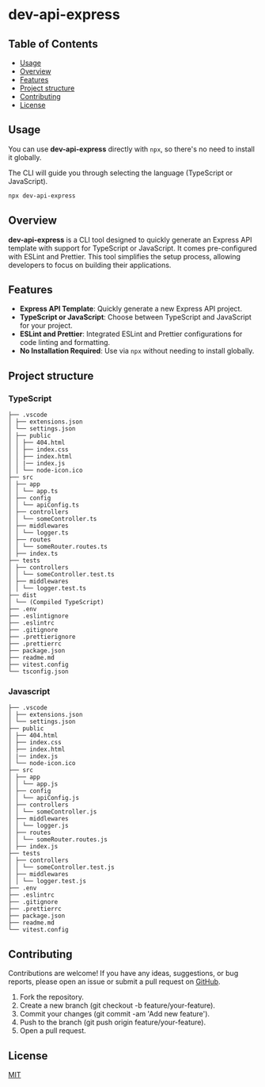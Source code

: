 # dev-api-express

## Table of Contents

- [Usage](#usage)
- [Overview](#overview)
- [Features](#features)
- [Project structure](#project-structure)
- [Contributing](#contributing)
- [License](#license)

## Usage

You can use **dev-api-express** directly with `npx`, so there's no need to install it globally.

The CLI will guide you through selecting the language (TypeScript or JavaScript).

```bash
npx dev-api-express
```

## Overview

**dev-api-express** is a CLI tool designed to quickly generate an Express API template with support for TypeScript or JavaScript. It comes pre-configured with ESLint and Prettier. This tool simplifies the setup process, allowing developers to focus on building their applications.

## Features

- **Express API Template**: Quickly generate a new Express API project.
- **TypeScript or JavaScript**: Choose between TypeScript and JavaScript for your project.
- **ESLint and Prettier**: Integrated ESLint and Prettier configurations for code linting and formatting.
- **No Installation Required**: Use via `npx` without needing to install globally.

## Project structure

### TypeScript

```
├── .vscode
│ ├── extensions.json
│ └── settings.json
│ ├── public
│ │ ├── 404.html
│ │ ├── index.css
│ │ ├── index.html
│ │ |── index.js
│ │ └── node-icon.ico
├── src
│ ├── app
│ │ └── app.ts
│ ├── config
│ │ └── apiConfig.ts
│ ├── controllers
│ │ └── someController.ts
│ ├── middlewares
│ │ └── logger.ts
│ ├── routes
│ │ └── someRouter.routes.ts
│ ├── index.ts
├── tests
│ ├── controllers
│ │ └── someController.test.ts
│ ├── middlewares
│ │ └── logger.test.ts
├── dist
│ └── (Compiled TypeScript)
├── .env
├── .eslintignore
├── .eslintrc
├── .gitignore
├── .prettierignore
├── .prettierrc
├── package.json
├── readme.md
├── vitest.config
└── tsconfig.json
```

### Javascript

```
├── .vscode
│ ├── extensions.json
│ └── settings.json
├── public
│ ├── 404.html
│ ├── index.css
│ ├── index.html
│ |── index.js
│ └── node-icon.ico
├── src
│ ├── app
│ │ └── app.js
│ ├── config
│ │ └── apiConfig.js
│ ├── controllers
│ │ └── someController.js
│ ├── middlewares
│ │ └── logger.js
│ ├── routes
│ │ └── someRouter.routes.js
│ ├── index.js
├── tests
│ ├── controllers
│ │ └── someController.test.js
│ ├── middlewares
│ │ └── logger.test.js
├── .env
├── .eslintrc
├── .gitignore
├── .prettierrc
├── package.json
├── readme.md
└── vitest.config
```

## Contributing

Contributions are welcome! If you have any ideas, suggestions, or bug reports, please open an issue or submit a pull request on [GitHub](https://github.com/federico-pena/dev-api-express).

1. Fork the repository.
2. Create a new branch (git checkout -b feature/your-feature).
3. Commit your changes (git commit -am 'Add new feature').
4. Push to the branch (git push origin feature/your-feature).
5. Open a pull request.

## License

[MIT](https://choosealicense.com/licenses/mit/)
